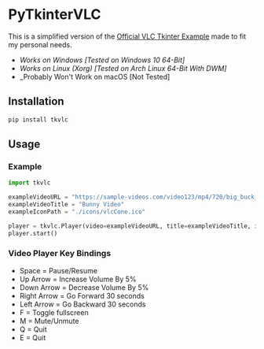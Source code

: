 # PyTkinterVLC

This is a simplified version of the [Official VLC Tkinter Example](https://github.com/oaubert/python-vlc/blob/master/examples/tkvlc.py) made to fit my personal needs.

* _Works on Windows [Tested on Windows 10 64-Bit]_
* _Works on Linux (Xorg) [Tested on Arch Linux 64-Bit With DWM]_
* _Probably Won't Work on macOS [Not Tested]


## Installation
```bash
pip install tkvlc
```

## Usage
### Example
```python
import tkvlc

exampleVideoURL = "https://sample-videos.com/video123/mp4/720/big_buck_bunny_720p_10mb.mp4"
exampleVideoTitle = "Bunny Video"
exampleIconPath = "./icons/vlcCone.ico"

player = tkvlc.Player(video=exampleVideoURL, title=exampleVideoTitle, iconPath=exampleIconPath)
player.start()
```


### Video Player Key Bindings
* Space = Pause/Resume
* Up Arrow = Increase Volume By 5%
* Down Arrow = Decrease Volume By 5%
* Right Arrow = Go Forward 30 seconds
* Left Arrow = Go Backward 30 seconds
* F = Toggle fullscreen
* M = Mute/Unmute
* Q = Quit
* E = Quit